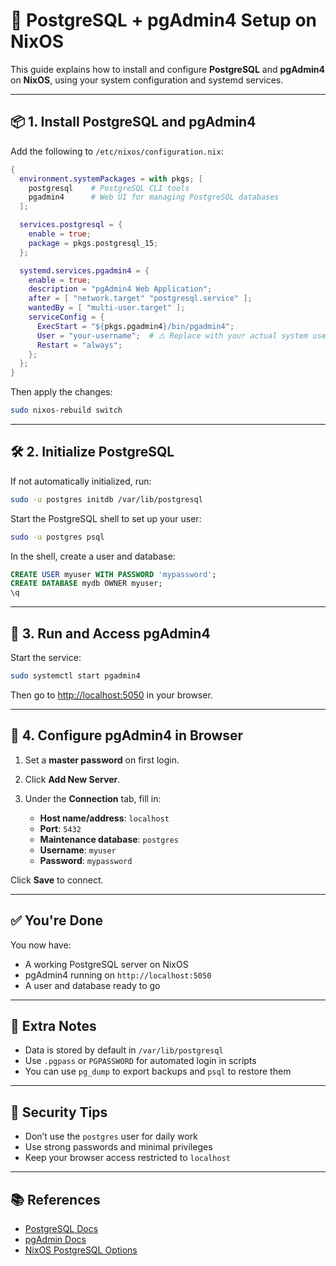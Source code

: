 # 🐘 PostgreSQL + pgAdmin4 Setup on NixOS

This guide explains how to install and configure **PostgreSQL** and **pgAdmin4** on **NixOS**, using your system configuration and systemd services.

---

## 📦 1. Install PostgreSQL and pgAdmin4

Add the following to `/etc/nixos/configuration.nix`:

```nix
{
  environment.systemPackages = with pkgs; [
    postgresql    # PostgreSQL CLI tools
    pgadmin4      # Web UI for managing PostgreSQL databases
  ];

  services.postgresql = {
    enable = true;
    package = pkgs.postgresql_15;
  };

  systemd.services.pgadmin4 = {
    enable = true;
    description = "pgAdmin4 Web Application";
    after = [ "network.target" "postgresql.service" ];
    wantedBy = [ "multi-user.target" ];
    serviceConfig = {
      ExecStart = "${pkgs.pgadmin4}/bin/pgadmin4";
      User = "your-username";  # ⚠️ Replace with your actual system username
      Restart = "always";
    };
  };
}
```

Then apply the changes:

```bash
sudo nixos-rebuild switch
```

---

## 🛠 2. Initialize PostgreSQL

If not automatically initialized, run:

```bash
sudo -u postgres initdb /var/lib/postgresql
```

Start the PostgreSQL shell to set up your user:

```bash
sudo -u postgres psql
```

In the shell, create a user and database:

```sql
CREATE USER myuser WITH PASSWORD 'mypassword';
CREATE DATABASE mydb OWNER myuser;
\q
```

---

## 🚀 3. Run and Access pgAdmin4

Start the service:

```bash
sudo systemctl start pgadmin4
```


Then go to [http://localhost:5050](http://localhost:5050) in your browser.

---

## 🔧 4. Configure pgAdmin4 in Browser

1. Set a **master password** on first login.
2. Click **Add New Server**.
3. Under the **Connection** tab, fill in:

   - **Host name/address**: `localhost`
   - **Port**: `5432`
   - **Maintenance database**: `postgres`
   - **Username**: `myuser`
   - **Password**: `mypassword`

Click **Save** to connect.

---

## ✅ You're Done

You now have:

- A working PostgreSQL server on NixOS
- pgAdmin4 running on `http://localhost:5050`
- A user and database ready to go

---

## 📝 Extra Notes

- Data is stored by default in `/var/lib/postgresql`
- Use `.pgpass` or `PGPASSWORD` for automated login in scripts
- You can use `pg_dump` to export backups and `psql` to restore them

---

## 🔐 Security Tips

- Don’t use the `postgres` user for daily work
- Use strong passwords and minimal privileges
- Keep your browser access restricted to `localhost`

---

## 📚 References

- [PostgreSQL Docs](https://www.postgresql.org/docs/)
- [pgAdmin Docs](https://www.pgadmin.org/docs/)
- [NixOS PostgreSQL Options](https://search.nixos.org/options?channel=stable&show=services.postgresql)
